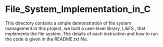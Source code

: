 # File_System_Implementation_in_C

This directory contains a simple demonstration of file system management.In this project, we built a user-level library, LibFS , that implements the file system. The details of each instruction and how to run the code is given in the README.txt file.
